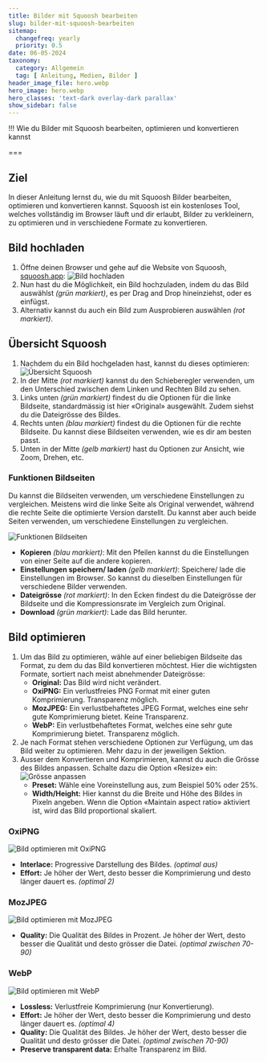 ```yaml
---
title: Bilder mit Squoosh bearbeiten
slug: bilder-mit-squoosh-bearbeiten
sitemap:
  changefreq: yearly
  priority: 0.5
date: 06-05-2024
taxonomy:
  category: Allgemein
  tag: [ Anleitung, Medien, Bilder ]
header_image_file: hero.webp
hero_image: hero.webp
hero_classes: 'text-dark overlay-dark parallax'
show_sidebar: false
---
```


!!! Wie du Bilder mit Squoosh bearbeiten, optimieren und konvertieren kannst

===

## Ziel

In dieser Anleitung lernst du, wie du mit Squoosh Bilder bearbeiten, optimieren und konvertieren kannst. Squoosh ist ein kostenloses Tool, welches vollständig im Browser läuft und dir erlaubt, Bilder zu verkleinern, zu optimieren und in verschiedene Formate zu konvertieren.

## Bild hochladen

1. Öffne deinen Browser und gehe auf die Website von Squoosh, [squoosh.app](https://squoosh.app/):
![Bild hochladen](bild-hochladen.webp?lightbox&resize=600)
2. Nun hast du die Möglichkeit, ein Bild hochzuladen, indem du das Bild auswählst _(grün markiert)_, es per Drag and Drop hineinziehst, oder es einfügst.
3. Alternativ kannst du auch ein Bild zum Ausprobieren auswählen _(rot markiert)_.

## Übersicht Squoosh

1. Nachdem du ein Bild hochgeladen hast, kannst du dieses optimieren:
![Übersicht Squoosh](übersicht-squoosh.webp?lightbox&resize=600)
2. In der Mitte _(rot markiert)_ kannst du den Schieberegler verwenden, um den Unterschied zwischen dem Linken und Rechten Bild zu sehen.
3. Links unten _(grün markiert)_ findest du die Optionen für die linke Bildseite, standardmässig ist hier «Original» ausgewählt. Zudem siehst du die Dateigrösse des Bildes.
4. Rechts unten _(blau markiert)_ findest du die Optionen für die rechte Bildseite. Du kannst diese Bildseiten verwenden, wie es dir am besten passt.
5. Unten in der Mitte _(gelb markiert)_ hast du Optionen zur Ansicht, wie Zoom, Drehen, etc.

### Funktionen Bildseiten

Du kannst die Bildseiten verwenden, um verschiedene Einstellungen zu vergleichen. Meistens wird die linke Seite als Original verwendet, während die rechte Seite die optimierte Version darstellt. Du kannst aber auch beide Seiten verwenden, um verschiedene Einstellungen zu vergleichen.

![Funktionen Bildseiten](funktionen-bildseiten.webp?resize=600)

- **Kopieren** _(blau markiert)_: Mit den Pfeilen kannst du die Einstellungen von einer Seite auf die andere kopieren.
- **Einstellungen speichern/ laden** _(gelb markiert)_: Speichere/ lade die Einstellungen im Browser. So kannst du dieselben Einstellungen für verschiedene Bilder verwenden.
- **Dateigrösse** _(rot markiert)_: In den Ecken findest du die Dateigrösse der Bildseite und die Kompressionsrate im Vergleich zum Original.
- **Download** _(grün markiert)_: Lade das Bild herunter.

## Bild optimieren

1. Um das Bild zu optimieren, wähle auf einer beliebigen Bildseite das Format, zu dem du das Bild konvertieren möchtest. Hier die wichtigsten Formate, sortiert nach meist abnehmender Dateigrösse:
   - **Original:** Das Bild wird nicht verändert.
   - **OxiPNG:** Ein verlustfreies PNG Format mit einer guten Komprimierung. Transparenz möglich.
   - **MozJPEG:** Ein verlustbehaftetes JPEG Format, welches eine sehr gute Komprimierung bietet. Keine Transparenz.
   - **WebP:** Ein verlustbehaftetes Format, welches eine sehr gute Komprimierung bietet. Transparenz möglich.
2. Je nach Format stehen verschiedene Optionen zur Verfügung, um das Bild weiter zu optimieren. Mehr dazu in der jeweiligen Sektion.
3. Ausser dem Konvertieren und Komprimieren, kannst du auch die Grösse des Bildes anpassen. Schalte dazu die Option «Resize» ein:  
![Grösse anpassen](grösse-anpassen.webp?resize=600)
   - **Preset:** Wähle eine Voreinstellung aus, zum Beispiel 50% oder 25%.
   - **Width/Height:** Hier kannst du die Breite und Höhe des Bildes in Pixeln angeben. Wenn die Option «Maintain aspect ratio» aktiviert ist, wird das Bild proportional skaliert.

### OxiPNG

![Bild optimieren mit OxiPNG](bild-optimieren-oxipng.webp?resize=600)

- **Interlace:** Progressive Darstellung des Bildes. _(optimal aus)_
- **Effort:** Je höher der Wert, desto besser die Komprimierung und desto länger dauert es. _(optimal 2)_

### MozJPEG

![Bild optimieren mit MozJPEG](bild-optimieren-mozjpeg.webp?resize=600)

- **Quality:** Die Qualität des Bildes in Prozent. Je höher der Wert, desto besser die Qualität und desto grösser die Datei. _(optimal zwischen 70-90)_

### WebP

![Bild optimieren mit WebP](bild-optimieren-webp.webp?resize=600)

- **Lossless:** Verlustfreie Komprimierung (nur Konvertierung).
- **Effort:** Je höher der Wert, desto besser die Komprimierung und desto länger dauert es. _(optimal 4)_
- **Quality:** Die Qualität des Bildes. Je höher der Wert, desto besser die Qualität und desto grösser die Datei. _(optimal zwischen 70-90)_
- **Preserve transparent data:** Erhalte Transparenz im Bild.
